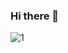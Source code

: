 ### Hi there 👋
![1](https://github.com/lanhao0807/lanhao0807/assets/94854491/30e2a156-c52e-4f6e-9701-d599cff0c6de)


<!--
**lanhao0807/lanhao0807** is a ✨ _special_ ✨ repository because its `README.md` (this file) appears on your GitHub profile.

Here are some ideas to get you started:

- 🔭 I’m currently working on ...
- 🌱 I’m currently learning ...
- 👯 I’m looking to collaborate on ...
- 🤔 I’m looking for help with ...
- 💬 Ask me about ...
- 📫 How to reach me: ...
- 😄 Pronouns: ...
- ⚡ Fun fact: ...
-->
